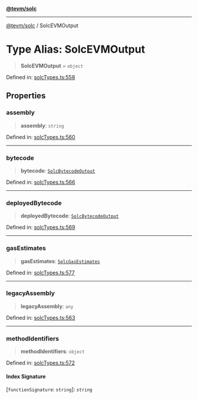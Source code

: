 [**@tevm/solc**](../README.md)

***

[@tevm/solc](../globals.md) / SolcEVMOutput

# Type Alias: SolcEVMOutput

> **SolcEVMOutput** = `object`

Defined in: [solcTypes.ts:558](https://github.com/evmts/tevm-monorepo/blob/main/bundler-packages/solc/src/solcTypes.ts#L558)

## Properties

### assembly

> **assembly**: `string`

Defined in: [solcTypes.ts:560](https://github.com/evmts/tevm-monorepo/blob/main/bundler-packages/solc/src/solcTypes.ts#L560)

***

### bytecode

> **bytecode**: [`SolcBytecodeOutput`](SolcBytecodeOutput.md)

Defined in: [solcTypes.ts:566](https://github.com/evmts/tevm-monorepo/blob/main/bundler-packages/solc/src/solcTypes.ts#L566)

***

### deployedBytecode

> **deployedBytecode**: [`SolcBytecodeOutput`](SolcBytecodeOutput.md)

Defined in: [solcTypes.ts:569](https://github.com/evmts/tevm-monorepo/blob/main/bundler-packages/solc/src/solcTypes.ts#L569)

***

### gasEstimates

> **gasEstimates**: [`SolcGasEstimates`](SolcGasEstimates.md)

Defined in: [solcTypes.ts:577](https://github.com/evmts/tevm-monorepo/blob/main/bundler-packages/solc/src/solcTypes.ts#L577)

***

### legacyAssembly

> **legacyAssembly**: `any`

Defined in: [solcTypes.ts:563](https://github.com/evmts/tevm-monorepo/blob/main/bundler-packages/solc/src/solcTypes.ts#L563)

***

### methodIdentifiers

> **methodIdentifiers**: `object`

Defined in: [solcTypes.ts:572](https://github.com/evmts/tevm-monorepo/blob/main/bundler-packages/solc/src/solcTypes.ts#L572)

#### Index Signature

\[`functionSignature`: `string`\]: `string`
